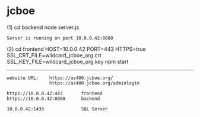 # jcboe

(1) cd backend
    node server.js

    Server is running on port 10.0.0.42:8080

(2) cd frontend
    HOST=10.0.0.42 PORT=443 HTTPS=true SSL_CRT_FILE=wildcard_jcboe_org.crt SSL_KEY_FILE=wildcard_jcboe_org.key npm start

__________________________________________________________________________________________________________________

    website URL:    https://as400.jcboe.org/
                    https://as400.jcboe.org/adminlogin
    
    https://10.0.0.42:443       frontend
    https://10.0.0.42:8080      backend

    10.0.0.42:1433              SQL Server

    
    